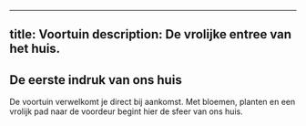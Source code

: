 
---
title: Voortuin
description: De vrolijke entree van het huis.
---


## De eerste indruk van ons huis

De voortuin verwelkomt je direct bij aankomst. Met bloemen, planten en een vrolijk pad naar de voordeur begint hier de sfeer van ons huis.

